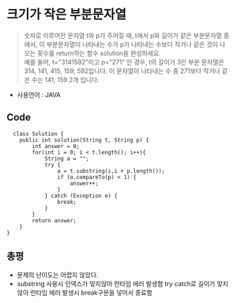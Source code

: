 # 크기가 작은 부분문자열 
>숫자로 이루어진 문자열 t와 p가 주어질 때, t에서 p와 길이가 같은 부분문자열 중에서, 이 부분문자열이 나타내는 수가 p가 나타내는 수보다 작거나 같은 것이 나오는 횟수를 return하는 함수 solution을 완성하세요.<br>
예를 들어, t="3141592"이고 p="271" 인 경우, t의 길이가 3인 부분 문자열은 314, 141, 415, 159, 592입니다. 이 문자열이 나타내는 수 중 271보다 작거나 같은 수는 141, 159 2개 입니다.
- 사용언어 : JAVA

## Code
```
  class Solution {
    public int solution(String t, String p) {
        int answer = 0;
        for(int i = 0; i < t.length(); i++){
        	String a = "";
        	try {
                a = t.substring(i,i + p.length());
                if (a.compareTo(p) < 1) {
                    answer++;
                }
			} catch (Exception e) {
				break;
			}
        }
        return answer;
    }
}
```

## 총평
- 문제의 난이도는 어렵지 않았다.
- substring 사용시 인덱스가 맞지않아 런타임 에러 발생함 try catch로 길이가 맞지 않아 런타임 에러 발생시 break구문을 넣어서 종료함
